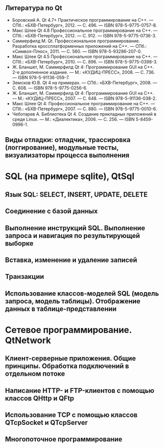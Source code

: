 ﻿Литература по Qt
----------------
* Боровский А. Qt 4.7+ Практическое программирование на C++. — СПб.: «БХВ-Петербург», 2012. — С. 496. — ISBN 978-5-9775-0757-8.
* Макс Шлее Qt 4.8 Профессиональное программирование на C++. — СПб.: «БХВ-Петербург», 2012. — С. 912. — ISBN 978-5-9775-0736-3.
* Саммерфилд М. Qt. Профессиональное программирование. Разработка кроссплатформенных приложений на С++. — СПб.: «Символ-Плюс», 2011. — С. 560. — ISBN 978-5-93286-207-0.
* Макс Шлее Qt 4.5 Профессиональное программирование на C++. — СПб.: «БХВ-Петербург», 2010. — С. 896. — ISBN 978-5-9775-0398-3.
* Ж. Бланшет, М. Саммерфилд Qt 4: Программирование GUI на C++. 2-е дополненное издание. — М.: «КУДИЦ-ПРЕСС», 2008. — С. 736. — ISBN 978-5-91136-059-7.
* Земсков Ю.В. Qt 4 на примерах. — СПб.: «БХВ-Петербург», 2008. — С. 608. — ISBN 978-5-9775-0256-6.
* Ж. Бланшет, М. Саммерфилд Qt 4: Программирование GUI на C++. — М.: «КУДИЦ-ПРЕСС», 2007. — С. 648. — ISBN 978-5-91136-038-2.
* Макс Шлее Qt 4: Профессиональное программирование на C++. — СПб.: «БХВ-Петербург», 2007. — С. 880. — ISBN 978-5-9775-0010-6.
* Чеботарев А. Библиотека Qt 4. Создание прикладных приложений в среде Linux. — М.: «Диалектика», 2006. — С. 256. — ISBN 5-8459-0996-1.

Виды отладки: отладчик, трассировка (логгирование), модульные тесты, визуализаторы процесса выполнения 
------------------------------------------------------------------------------------------------------

SQL (на примере sqlite), QtSql 
==============================

Язык SQL: SELECT, INSERT, UPDATE, DELETE 
----------------------------------------

Соединение с базой данных 
-------------------------

Выполнение инструкций SQL. Выполнение запроса и навигация по результирующей выборке
-----------------------------------------------------------------------------------

Вставка, изменение и удаление записей 
-------------------------------------

Транзакции 
----------

Использование классов-моделей SQL (модель запроса, модель таблицы). Отображение данных в таблице-представлении 
--------------------------------------------------------------------------------------------------------------



Сетевое программирование. QtNetwork 
===================================

Клиент-серверные приложения. Общие принципы. Обработка подключений в отдельном потоке 
-------------------------------------------------------------------------------------

Написание HTTP- и FTP-клиентов с помощью классов QHttp и QFtp 
-------------------------------------------------------------

Использование TCP с помощью классов QTcpSocket и QTcpServer 
-----------------------------------------------------------

Многопоточное программирование 
------------------------------
